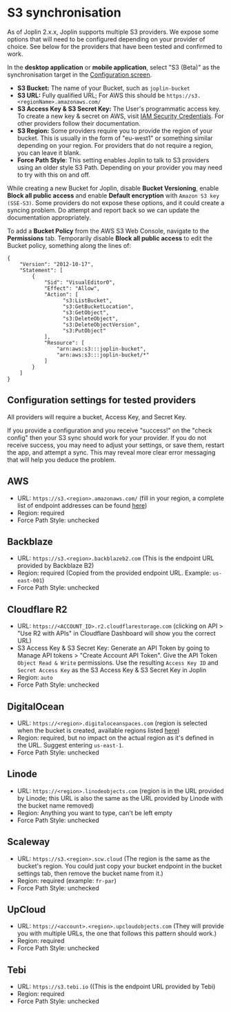 # S3 synchronisation

As of Joplin 2.x.x, Joplin supports multiple S3 providers. We expose some options that will need to be configured depending on your provider of choice. See below for the providers that have been tested and confirmed to work.

In the **desktop application** or **mobile application**, select "S3 (Beta)" as the synchronisation target in the [Configuration screen](https://github.com/laurent22/joplin/blob/dev/readme/apps/config_screen.md).

- **S3 Bucket:** The name of your Bucket, such as `joplin-bucket`
- **S3 URL:** Fully qualified URL; For AWS this should be `https://s3.<regionName>.amazonaws.com/`
- **S3 Access Key & S3 Secret Key:**  The User's programmatic access key.  To create a new key & secret on AWS, visit [IAM Security Credentials](https://console.aws.amazon.com/iam/home#/security_credentials). For other providers follow their documentation.
- **S3 Region:** Some providers require you to provide the region of your bucket. This is usually in the form of "eu-west1" or something similar depending on your region. For providers that do not require a region, you can leave it blank.
- **Force Path Style**: This setting enables Joplin to talk to S3 providers using an older style S3 Path. Depending on your provider you may need to try with this on and off.


While creating a new Bucket for Joplin, disable **Bucket Versioning**, enable **Block all public access** and enable **Default encryption** with `Amazon S3 key (SSE-S3)`. Some providers do not expose these options, and it could create a syncing problem. Do attempt and report back so we can update the documentation appropriately.

To add a **Bucket Policy** from the AWS S3 Web Console, navigate to the **Permissions** tab. Temporarily disable **Block all public access**  to edit the Bucket policy, something along the lines of:
```
{
    "Version": "2012-10-17",
    "Statement": [
        {
            "Sid": "VisualEditor0",
            "Effect": "Allow",
            "Action": [
                  "s3:ListBucket",
                  "s3:GetBucketLocation",
                  "s3:GetObject",
                  "s3:DeleteObject",
                  "s3:DeleteObjectVersion",
                  "s3:PutObject"
            ],
            "Resource": [
                "arn:aws:s3:::joplin-bucket",
                "arn:aws:s3:::joplin-bucket/*"
            ]
        }
    ]
}
```

## Configuration settings for tested providers

All providers will require a bucket, Access Key, and Secret Key.

If you provide a configuration and you receive "success!" on the "check config" then your S3 sync should work for your provider. If you do not receive success, you may need to adjust your settings, or save them, restart the app, and attempt a sync. This may reveal more clear error messaging that will help you deduce the problem.

## AWS
- URL: `https://s3.<region>.amazonaws.com/` (fill in your region, a complete list of endpoint addresses can be found [here](https://docs.aws.amazon.com/general/latest/gr/s3.html))
- Region: required
- Force Path Style: unchecked

## Backblaze
- URL: `https://s3.<region>.backblazeb2.com` (This is the endpoint URL provided by Backblaze B2)
- Region: required (Copied from the provided endpoint URL. Example: `us-east-001`)
- Force Path Style: unchecked

## Cloudflare R2
- URL: `https://<ACCOUNT_ID>.r2.cloudflarestorage.com` (clicking on API > "Use R2 with APIs" in Cloudflare Dashboard will show you the correct URL)
- S3 Access Key & S3 Secret Key: Generate an API Token by going to Manage API tokens > "Create Account API Token". Give the API Token `Object Read & Write` permissions. Use the resulting `Access Key ID` and `Secret Access Key` as the S3 Access Key & S3 Secret Key in Joplin
- Region: `auto`
- Force Path Style: unchecked

## DigitalOcean
- URL: `https://<region>.digitaloceanspaces.com` (region is selected when the bucket is created, available regions listed [here](https://docs.digitalocean.com/products/spaces/details/availability/))
- Region: required, but no impact on the actual region as it's defined in the URL. Suggest entering `us-east-1`.
- Force Path Style: unchecked

## Linode
- URL: `https://<region>.linodeobjects.com` (region is in the URL provided by Linode; this URL is also the same as the URL provided by Linode with the bucket name removed)
- Region: Anything you want to type, can't be left empty
- Force Path Style: unchecked

## Scaleway
- URL: `https://s3.<region>.scw.cloud` (The region is the same as the bucket's region. You could just copy your bucket endpoint in the bucket settings tab, then remove the bucket name from it.)
- Region: required (example: `fr-par`)
- Force Path Style: unchecked

## UpCloud
- URL: `https://<account>.<region>.upcloudobjects.com` (They will provide you with multiple URLs, the one that follows this pattern should work.)
- Region: required
- Force Path Style: unchecked

## Tebi
- URL: `https://s3.tebi.io` ((This is the endpoint URL provided by Tebi)
- Region: required
- Force Path Style: unchecked
